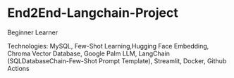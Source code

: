 # End2End-Langchain-Project
Beginner Learner

Technologies: MySQL, Few-Shot Learning,Hugging Face Embedding, Chroma Vector Database, Google Palm LLM, LangChain (SQLDatabaseChain-Few-Shot Prompt Template), Streamlit, Docker, Github Actions
